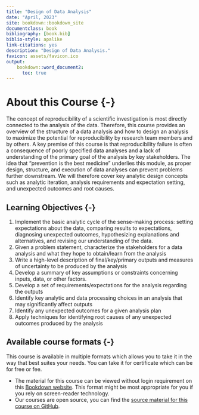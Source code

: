 ```yaml
---
title: "Design of Data Analysis"
date: "April, 2023"
site: bookdown::bookdown_site
documentclass: book
bibliography: [book.bib]
biblio-style: apalike
link-citations: yes
description: "Design of Data Analysis."
favicon: assets/favicon.ico
output:
    bookdown::word_document2:
      toc: true
---
```


# About this Course {-}

The concept of reproducibility of a scientific investigation is most directly connected to the analysis of the data. Therefore, this course provides an overview of the structure of a data analysis and how to design an analysis to maximize the potential for reproducibility by research team members and by others. A key premise of this course is that reproducibility failure is often a consequence of poorly specified data analyses and a lack of understanding of the primary goal of the analysis by key stakeholders. The idea that “prevention is the best medicine” underlies this module, as proper design, structure, and execution of data analyses can prevent problems further downstream. We will therefore cover key analytic design concepts such as analytic iteration, analysis requirements and expectation setting, and unexpected outcomes and root causes. 

## Learning Objectives {-}

1. Implement the basic analytic cycle of the sense-making process: setting expectations about the data, comparing results to expectations, diagnosing unexpected outcomes, hypothesizing explanations and alternatives, and revising our understanding of the data.
2. Given a problem statement, characterize the stakeholders for a data analysis and what they hope to obtain/learn from the analysis
3. Write a high-level description of final/key/primary outputs and measures of uncertainty to be produced by the analysis
4. Develop a summary of key assumptions or constraints concerning inputs, data, or other factors.
5. Develop a set of requirements/expectations for the analysis regarding the outputs
6. Identify key analytic and data processing choices in an analysis that may significantly affect outputs
7. Identify any unexpected outcomes for a given analysis plan
8. Apply techniques for identifying root causes of any unexpected outcomes produced by the analysis 


## Available course formats {-}

This course is available in multiple formats which allows you to take it in the way that best suites your needs. You can take it for certificate which can be for free or fee.

- The material for this course can be viewed without login requirement on this [Bookdown website](http://hutchdatascience.org/Design_of_Data_Analysis/). This format might be most appropriate for you if you rely on screen-reader technology.
- Our courses are open source, you can find the [source material for this course on GitHub](https://github.com/fhdsl/Design_of_Data_Analysis/).
